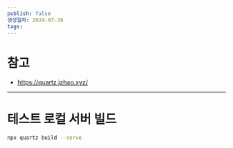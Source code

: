 ```yaml
---
publish: false
생성일자: 2024-07-26
tags:
---
```


# 참고

- https://quartz.jzhao.xyz/


---


# 테스트 로컬 서버 빌드

```bash
npx quartz build --serve
```


